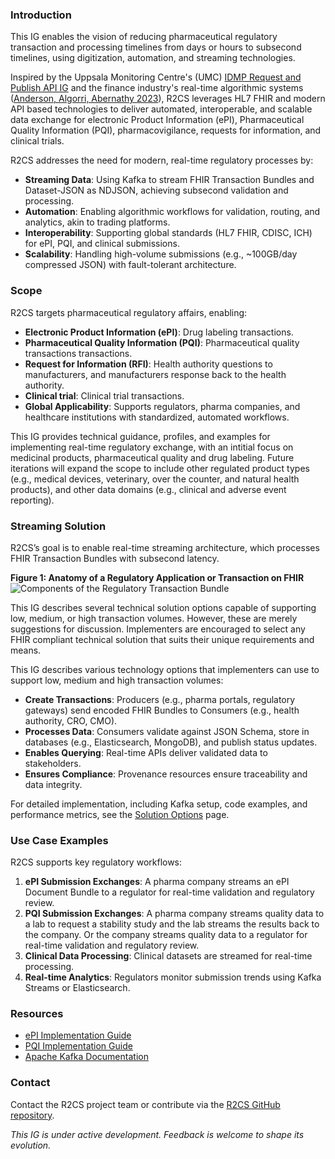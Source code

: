 ### Introduction

This IG enables the vision of reducing pharmaceutical regulatory transaction and processing timelines from days or hours to subsecond timelines, using digitization, automation, and streaming technologies.

Inspired by the Uppsala Monitoring Centre's (UMC) [IDMP Request and Publish API IG](https://build.fhir.org/ig/Uppsala-Monitoring-Centre/WHO-UMC-IDMP-Service/index.html) and the finance industry's real-time algorithmic systems ([Anderson, Algorri, Abernathy 2023](https://pubmed.ncbi.nlm.nih.gov/37619807/)), R2CS leverages HL7 FHIR and modern API based technologies to deliver automated, interoperable, and scalable data exchange for electronic Product Information (ePI), Pharmaceutical Quality Information (PQI), pharmacovigilance, requests for information, and clinical trials.

R2CS addresses the need for modern, real-time regulatory processes by:
- **Streaming Data**: Using Kafka to stream FHIR Transaction Bundles and Dataset-JSON as NDJSON, achieving subsecond validation and processing.
- **Automation**: Enabling algorithmic workflows for validation, routing, and analytics, akin to trading platforms.
- **Interoperability**: Supporting global standards (HL7 FHIR, CDISC, ICH) for ePI, PQI, and clinical submissions.
- **Scalability**: Handling high-volume submissions (e.g., ~100GB/day compressed JSON) with fault-tolerant architecture.

### Scope

R2CS targets pharmaceutical regulatory affairs, enabling:
- **Electronic Product Information (ePI)**: Drug labeling transactions.
- **Pharmaceutical Quality Information (PQI)**: Pharmaceutical quality transactions transactions.
- **Request for Information (RFI)**: Health authority questions to manufacturers, and manufacturers response back to the health authority.
- **Clinical trial**: Clinical trial transactions.
- **Global Applicability**: Supports regulators, pharma companies, and healthcare institutions with standardized, automated workflows.

This IG provides technical guidance, profiles, and examples for implementing real-time regulatory exchange, with an intitial focus on medicinal products, pharmaceutical quality and drug labeling. Future iterations will expand the scope to include other regulated product types (e.g., medical devices, veterinary, over the counter, and natural health products), and other data domains (e.g., clinical and adverse event reporting).

### Streaming Solution

R2CS’s goal is to enable real-time streaming architecture, which processes FHIR Transaction Bundles with subsecond latency. 

**Figure 1: Anatomy of a Regulatory Application or Transaction on FHIR**
<img src="transactionanatomy.png" alt="Components of the Regulatory Transaction Bundle" style="float: none;" style="width:500px;height:600px;"/>

This IG describes several technical solution options capable of supporting low, medium, or high transaction volumes. However, these are merely suggestions for discussion. Implementers are encouraged to select any FHIR compliant technical solution that suits their unique requirements and means. 

This IG describes various technology options that implementers can use to support low, medium and high transaction volumes:
- **Create Transactions**: Producers (e.g., pharma portals, regulatory gateways) send encoded FHIR Bundles to Consumers (e.g., health authority, CRO, CMO).
- **Processes Data**: Consumers validate against JSON Schema, store in databases (e.g., Elasticsearch, MongoDB), and publish status updates.
- **Enables Querying**: Real-time APIs deliver validated data to stakeholders.
- **Ensures Compliance**: Provenance resources ensure traceability and data integrity.

For detailed implementation, including Kafka setup, code examples, and performance metrics, see the [Solution Options](streaming.html) page.

### Use Case Examples

R2CS supports key regulatory workflows:
1. **ePI Submission Exchanges**: A pharma company streams an ePI Document Bundle to a regulator for real-time validation and regulatory review.
2. **PQI Submission Exchanges**: A pharma company streams quality data to a lab to request a stability study and the lab streams the results back to the company. Or the company streams quality data to a regulator for real-time  validation and regulatory review.
3. **Clinical Data Processing**: Clinical datasets are streamed for real-time processing.
4. **Real-time Analytics**: Regulators monitor submission trends using Kafka Streams or Elasticsearch.

### Resources

- [ePI Implementation Guide](https://build.fhir.org/ig/HL7/emedicinal-product-info/)
- [PQI Implementation Guide](https://build.fhir.org/ig/HL7/uv-dx-pq/)
- [Apache Kafka Documentation](https://kafka.apache.org/)

### Contact

Contact the R2CS project team or contribute via the [R2CS GitHub repository](https://github.com/cander2/recon-ig).

*This IG is under active development. Feedback is welcome to shape its evolution.*
